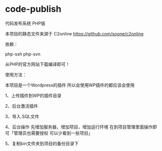 code-publish
============

代码发布系统 PHP版

本项目的静态文件来源于 C2online https://github.com/soone/c2online

依赖：

php-ssh php-svn

从PHP的官方网站下载编译即可！

使用方法：

本项目是一个Wordpress的插件 所以会使用WP插件的都应该会使用

1、上传插件到WP的插件目录

2、后台激活插件

3、导入.SQL文件

4、后台操作   先增加服务器，增加项目，增加运行环境 在到项目管理里面操作即可「管理员也需要授权 可以少看到一些项目」

5、复制bin文件夹到项目的备份目录下
